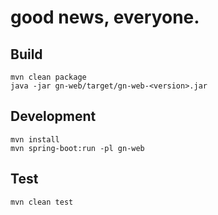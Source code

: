 good news, everyone.
====

## Build
```
mvn clean package
java -jar gn-web/target/gn-web-<version>.jar 
```

## Development
```
mvn install
mvn spring-boot:run -pl gn-web
```

## Test
```
mvn clean test
```